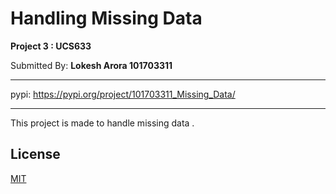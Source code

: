 # Handling Missing Data

**Project 3 : UCS633**


Submitted By: **Lokesh Arora 101703311**

***
pypi: <https://pypi.org/project/101703311_Missing_Data/>
***
This project is made to handle missing data .  


## License
[MIT](https://choosealicense.com/licenses/mit/)



